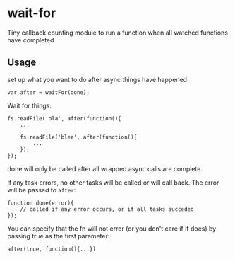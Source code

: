 # wait-for

Tiny callback counting module to run a function when all watched functions have completed

## Usage

set up what you want to do after async things have happened:

    var after = waitFor(done);

Wait for things:

    fs.readFile('bla', after(function(){
        ...

        fs.readFile('blee', after(function(){
            ...
        });
    });

done will only be called after all wrapped async calls are complete.

If any task errors, no other tasks will be called or will call back. The error will be passed to ```after```:

    function done(error){
        // called if any error occurs, or if all tasks succeded
    });

You can specify that the fn will not error (or you don't care if if does) by passing true as the first parameter:

    after(true, function(){...})